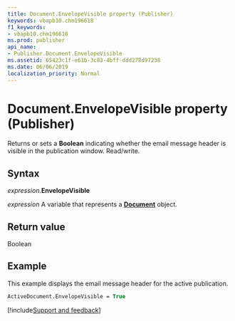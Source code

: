 ```yaml
---
title: Document.EnvelopeVisible property (Publisher)
keywords: vbapb10.chm196618
f1_keywords:
- vbapb10.chm196618
ms.prod: publisher
api_name:
- Publisher.Document.EnvelopeVisible
ms.assetid: 65423c1f-e61b-3c83-4bff-ddd278d97238
ms.date: 06/06/2019
localization_priority: Normal
---
```



# Document.EnvelopeVisible property (Publisher)

Returns or sets a **Boolean** indicating whether the email message header is visible in the publication window. Read/write.


## Syntax

_expression_.**EnvelopeVisible**

_expression_ A variable that represents a **[Document](Publisher.Document.md)** object.


## Return value

Boolean


## Example

This example displays the email message header for the active publication.


```vb
ActiveDocument.EnvelopeVisible = True
```

[!include[Support and feedback](~/includes/feedback-boilerplate.md)]